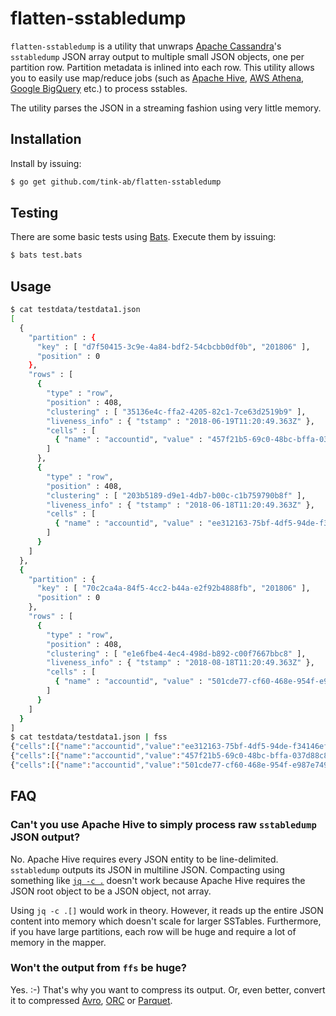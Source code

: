 flatten-sstabledump
===================
`flatten-sstabledump` is a utility that unwraps [Apache
Cassandra](http://cassandra.apache.org/)'s `sstabledump` JSON array output to
multiple small JSON objects, one per partition row. Partition metadata is
inlined into each row.  This utility allows you to easily use map/reduce jobs
(such as [Apache Hive](https://hive.apache.org), [AWS
Athena](https://aws.amazon.com/athena/), [Google
BigQuery](https://cloud.google.com/bigquery/) etc.) to process sstables.

The utility parses the JSON in a streaming fashion using very little memory.

Installation
------------
Install by issuing:

```bash
$ go get github.com/tink-ab/flatten-sstabledump
```

Testing
-------
There are some basic tests using [Bats](https://github.com/sstephenson/bats). Execute them by issuing:

```bash
$ bats test.bats
```

Usage
-----
```bash
$ cat testdata/testdata1.json
[
  {
    "partition" : {
      "key" : [ "d7f50415-3c9e-4a84-bdf2-54cbcbb0df0b", "201806" ],
      "position" : 0
    },
    "rows" : [
      {
        "type" : "row",
        "position" : 408,
        "clustering" : [ "35136e4c-ffa2-4205-82c1-7ce63d2519b9" ],
        "liveness_info" : { "tstamp" : "2018-06-19T11:20:49.363Z" },
        "cells" : [
          { "name" : "accountid", "value" : "457f21b5-69c0-48bc-bffa-037d88c8ecf8" }
        ]
      },
      {
        "type" : "row",
        "position" : 408,
        "clustering" : [ "203b5189-d9e1-4db7-b00c-c1b759790b8f" ],
        "liveness_info" : { "tstamp" : "2018-06-18T11:20:49.363Z" },
        "cells" : [
          { "name" : "accountid", "value" : "ee312163-75bf-4df5-94de-f34146efa502" }
        ]
      }
    ]
  },
  {
    "partition" : {
      "key" : [ "70c2ca4a-84f5-4cc2-b44a-e2f92b4888fb", "201806" ],
      "position" : 0
    },
    "rows" : [
      {
        "type" : "row",
        "position" : 408,
        "clustering" : [ "e1e6fbe4-4ec4-498d-b892-c00f7667bbc8" ],
        "liveness_info" : { "tstamp" : "2018-08-18T11:20:49.363Z" },
        "cells" : [
          { "name" : "accountid", "value" : "501cde77-cf60-468e-954f-e987e7490d4c" }
        ]
      }
    ]
  }
]
$ cat testdata/testdata1.json | fss
{"cells":[{"name":"accountid","value":"ee312163-75bf-4df5-94de-f34146efa502"}],"clustering":["203b5189-d9e1-4db7-b00c-c1b759790b8f"],"liveness_info":{"tstamp":"2018-06-18T11:20:49.363Z"},"partition":{"partition":{"key":["d7f50415-3c9e-4a84-bdf2-54cbcbb0df0b","201806"],"position":0}},"position":408,"type":"row"}
{"cells":[{"name":"accountid","value":"457f21b5-69c0-48bc-bffa-037d88c8ecf8"}],"clustering":["35136e4c-ffa2-4205-82c1-7ce63d2519b9"],"liveness_info":{"tstamp":"2018-06-19T11:20:49.363Z"},"partition":{"partition":{"key":["d7f50415-3c9e-4a84-bdf2-54cbcbb0df0b","201806"],"position":0}},"position":408,"type":"row"}
{"cells":[{"name":"accountid","value":"501cde77-cf60-468e-954f-e987e7490d4c"}],"clustering":["e1e6fbe4-4ec4-498d-b892-c00f7667bbc8"],"liveness_info":{"tstamp":"2018-08-18T11:20:49.363Z"},"partition":{"partition":{"key":["70c2ca4a-84f5-4cc2-b44a-e2f92b4888fb","201806"],"position":0}},"position":408,"type":"row"}
```

FAQ
---

### Can't you use Apache Hive to simply process raw `sstabledump` JSON output?

No. Apache Hive requires every JSON entity to be line-delimited. `sstabledump`
outputs its JSON in multiline JSON. Compacting using something like [`jq -c
.`](https://stedolan.github.io/jq/) doesn't work because Apache Hive requires
the JSON root object to be a JSON object, not array.

Using `jq -c .[]` would work in theory. However, it reads up the entire JSON
content into memory which doesn't scale for larger SSTables. Furthermore, if
you have large partitions, each row will be huge and require a lot of memory in
the mapper.

### Won't the output from `ffs` be huge?

Yes. :-) That's why you want to compress its output. Or, even better, convert
it to compressed [Avro](https://avro.apache.org/),
[ORC](https://orc.apache.org/) or [Parquet](https://parquet.apache.org/).

